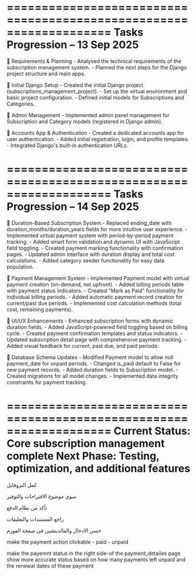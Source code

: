 ===================================================================
                Tasks Progression – 13 Sep 2025
===================================================================
🔹 Requirements & Planning - Analysed the technical requirements of the subscription management system. - Planned the next steps for the Django project structure and main apps.

🔹 Initial Django Setup - Created the initial Django project (subscriptions_management_project). - Set up the virtual environment and basic project configuration. - Defined initial models for Subscriptions and Categories.

🔹 Admin Management - Implemented admin panel management for Subscription and Category models (registered in Django admin).

🔹 Accounts App & Authentication - Created a dedicated accounts app for user authentication. - Added initial registration, login, and profile templates. - Integrated Django's built-in authentication URLs.

===================================================================
                Tasks Progression – 14 Sep 2025
===================================================================

🔹 Duration-Based Subscription System - Replaced ending_date with duration_months/duration_years fields for more intuitive user experience. - Implemented virtual payment system with period-by-period payment tracking. - Added smart form validation and dynamic UI with JavaScript field toggling. - Created payment marking functionality with confirmation pages. - Updated admin interface with duration display and total cost calculations. - Added category seeder functionality for easy data population.

🔹 Payment Management System  - Implemented Payment model with virtual payment creation (on-demand, not upfront). - Added billing periods table with payment status indicators. - Created "Mark as Paid" functionality for individual billing periods. - Added automatic payment record creation for current/past due periods. - Implemented cost calculation methods (total cost, remaining payments).

🔹 UI/UX Enhancements - Enhanced subscription forms with dynamic duration fields. - Added JavaScript-powered field toggling based on billing cycle. - Created payment confirmation templates and status indicators. - Updated subscription detail page with comprehensive payment tracking. - Added visual feedback for current, past due, and paid periods.

🔹 Database Schema Updates - Modified Payment model to allow null payment_date for unpaid periods. - Changed is_paid default to False for new payment records. - Added duration fields to Subscription model. - Created migrations for all model changes. - Implemented data integrity constraints for payment tracking.

===================================================================
Current Status: Core subscription management complete
Next Phase: Testing, optimization, and additional features
===================================================================
كمل البروفايل

سوي موضوع الاقتراحات والتوفير

تأكد من نظام الدفع

راجع المستندات والتعليقات

حسن الادخال والفالدينشين في صفحة الفورم

make the payment action clickable - paid - unpaid

make the payemnt status in the right side-of the payment_detailes page show more accurate status based on how many payments left unpaid and the renewal dates of these payment

